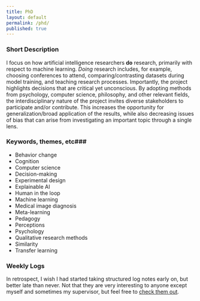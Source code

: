 ```yaml
---
title: PhD
layout: default
permalink: /phd/
published: true
---
```


### Short Description ###


I focus on how artificial intelligence researchers **do** research, primarily with respect to machine learning. *Doing* research includes, for example, choosing conferences to attend, comparing/contrasting datasets during model training, and teaching research processes. Importantly, the project highlights decisions that are critical yet unconscious. By adopting methods from psychology, computer science, philosophy, and other relevant fields, the interdisciplinary nature of the project invites diverse stakeholders to participate and/or contribute. This increases the opportunity for generalization/broad application of the results, while also decreasing issues of bias that can arise from investigating an important topic through a single lens.



### Keywords, themes, etc###

* Behavior change
* Cognition
* Computer science
* Decision-making
* Experimental design
* Explainable AI
* Human in the loop
* Machine learning
* Medical image diagnosis
* Meta-learning
* Pedagogy
* Perceptions
* Psychology
* Qualitative research methods
* Similarity
* Transfer learning

### Weekly Logs ###

In retrospect, I wish I had started taking structured log notes early on, but better late than never. Not that they are very interesting to anyone except myself and sometimes my supervisor, but feel free to <a href="{{site.baseurl}}/logs/">check them out</a>.